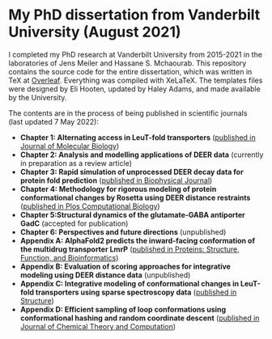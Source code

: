 # My PhD dissertation from Vanderbilt University (August 2021)

I completed my PhD research at Vanderbilt University from 2015-2021 in the laboratories of Jens Meiler and Hassane S. Mchaourab. This repository contains the source code for the entire dissertation, which was written in TeX at [Overleaf](https://overleaf.com/). Everything was compiled with XeLaTeX. The templates files were designed by Eli Hooten, updated by Haley Adams, and made available by the University.

The contents are in the process of being published in scientific journals (last updated 7 May 2022):

* **Chapter 1: Alternating access in LeuT-fold transporters** ([published in Journal of Molecular Biology](https://doi.org/10.1016/j.jmb.2022.167746))
* **Chapter 2: Analysis and modelling applications of DEER data** (currently in preparation as a review article)
* **Chapter 3: Rapid simulation of unprocessed DEER decay data for protein fold prediction** ([published in Biophysical Journal](https://doi.org/10.1016/j.bpj.2019.12.011))
* **Chapter 4: Methodology for rigorous modeling of protein conformational changes by Rosetta using DEER distance restraints** ([published in Plos Computational Biology](https://doi.org/10.1371/journal.pcbi.1009107))
* **Chapter 5:Structural dynamics of the glutamate-GABA antiporter GadC** (accepted for publication)
* **Chapter 6: Perspectives and future directions** (unpublished)
* **Appendix A: AlphaFold2 predicts the inward-facing conformation of the multidrug transporter LmrP** ([published in Proteins: Structure, Function, and Bioinformatics](https://doi.org/10.1002/prot.26138))
* **Appendix B: Evaluation of scoring approaches for integrative modeling using DEER distance data** (unpublished)
* **Appendix C: Integrative modeling of conformational changes in LeuT-fold transporters using sparse spectroscopy data** ([published in Structure](https://doi.org/10.1016/j.str.2022.04.013))
* **Appendix D: Efficient sampling of loop conformations using conformational hashing and random coordinate descent** ([published in Journal of Chemical Theory and Computation](https://doi.org/10.1021/acs.jctc.0c00836))
